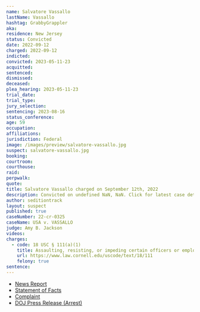 ```yaml
---
name: Salvatore Vassallo
lastName: Vassallo
hashtag: GrabbyGrappler
aka:
residence: New Jersey
status: Convicted
date: 2022-09-12
charged: 2022-09-12
indicted:
convicted: 2023-05-11-23
acquitted:
sentenced:
dismissed:
deceased:
plea_hearing: 2023-05-11-23
trial_date:
trial_type:
jury_selection:
sentencing: 2023-08-16
status_conference:
age: 59
occupation:
affiliations:
jurisdiction: Federal
image: /images/preview/salvatore-vassallo.jpg
suspect: salvatore-vassallo.jpg
booking:
courtroom:
courthouse:
raid:
perpwalk:
quote:
title: Salvatore Vassallo charged on September 12th, 2022
description: Convicted on undefined NaN, NaN. Click for latest case details.
author: seditiontrack
layout: suspect
published: true
caseNumber: 22-cr-0325
caseName: USA v. VASSALLO
judge: Amy B. Jackson
videos:
charges:
  - code: 18 USC § 111(a)(1)
    title: Assaulting, resisting, or impeding certain officers or employees
    url: https://www.law.cornell.edu/uscode/text/18/111
    felony: true
sentence:
---
```


- [News Report](https://newjersey.news12.com/toms-river-man-faces-charges-related-to-jan-6-riot-at-the-us-capitol)
- [Statement of Facts](https://www.justice.gov/usao-dc/case-multi-defendant/file/1535166/download)
- [Complaint](https://www.justice.gov/usao-dc/case-multi-defendant/file/1535176/download)
- [DOJ Press Release (Arrest)](https://www.justice.gov/usao-dc/pr/new-jersey-man-arrested-felony-and-misdemeanor-charges-actions-during-jan-6-capitol?s=31)

